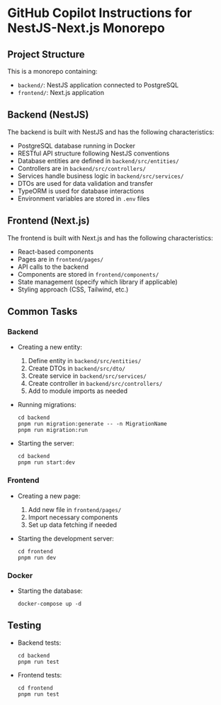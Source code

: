 # GitHub Copilot Instructions for NestJS-Next.js Monorepo

## Project Structure

This is a monorepo containing:

- `backend/`: NestJS application connected to PostgreSQL
- `frontend/`: Next.js application

## Backend (NestJS)

The backend is built with NestJS and has the following characteristics:

- PostgreSQL database running in Docker
- RESTful API structure following NestJS conventions
- Database entities are defined in `backend/src/entities/`
- Controllers are in `backend/src/controllers/`
- Services handle business logic in `backend/src/services/`
- DTOs are used for data validation and transfer
- TypeORM is used for database interactions
- Environment variables are stored in `.env` files

## Frontend (Next.js)

The frontend is built with Next.js and has the following characteristics:

- React-based components
- Pages are in `frontend/pages/`
- API calls to the backend
- Components are stored in `frontend/components/`
- State management (specify which library if applicable)
- Styling approach (CSS, Tailwind, etc.)

## Common Tasks

### Backend

- Creating a new entity:

  1. Define entity in `backend/src/entities/`
  2. Create DTOs in `backend/src/dto/`
  3. Create service in `backend/src/services/`
  4. Create controller in `backend/src/controllers/`
  5. Add to module imports as needed

- Running migrations:

  ```
  cd backend
  pnpm run migration:generate -- -n MigrationName
  pnpm run migration:run
  ```

- Starting the server:
  ```
  cd backend
  pnpm run start:dev
  ```

### Frontend

- Creating a new page:

  1. Add new file in `frontend/pages/`
  2. Import necessary components
  3. Set up data fetching if needed

- Starting the development server:
  ```
  cd frontend
  pnpm run dev
  ```

### Docker

- Starting the database:
  ```
  docker-compose up -d
  ```

## Testing

- Backend tests:

  ```
  cd backend
  pnpm run test
  ```

- Frontend tests:
  ```
  cd frontend
  pnpm run test
  ```
